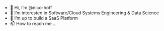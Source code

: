 - 👋 Hi, I’m @nico-hoff
- 👀 I’m interested in Software/Cloud Systems Engineering & Data Science 
- 🌱 I’m up to build a SaaS Platform
- 📫 How to reach me ...

<!---
nico-hoff/nico-hoff is a ✨ special ✨ repository because its `README.md` (this file) appears on your GitHub profile.
You can click the Preview link to take a look at your changes.
--->
